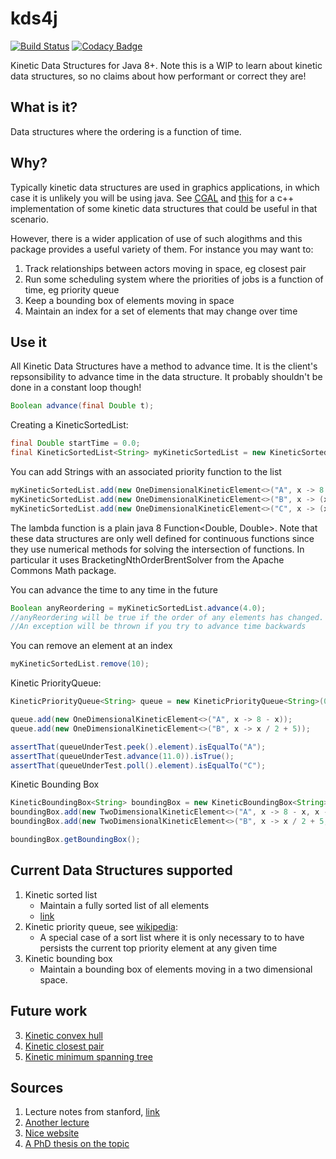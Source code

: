 # kds4j
[![Build Status](https://travis-ci.org/frankfarrell/kds4j.svg?branch=master)](https://travis-ci.org/frankfarrell/kds4j)
[![Codacy Badge](https://api.codacy.com/project/badge/Grade/ae57f4ca78da48708efdbcd4b6e788b4)](https://www.codacy.com/app/frankfarrell/kds4j?utm_source=github.com&amp;utm_medium=referral&amp;utm_content=frankfarrell/kds4j&amp;utm_campaign=Badge_Grade)


Kinetic Data Structures for Java 8+. Note this is a WIP to learn about kinetic data structures, so no claims about how performant or correct they are! 

## What is it?
Data structures where the ordering is a function of time. 

## Why? 
Typically kinetic data structures are used in graphics applications, in which case it is unlikely
you will be using java. See [CGAL](https://doc.cgal.org/latest/Kinetic_data_structures/index.html) and [this](https://www.ncbi.nlm.nih.gov/pmc/articles/PMC3001684/) 
for a c++ implementation of some kinetic data structures that could be useful in that scenario.
 
However, there is a wider application of use of such alogithms and this package provides a useful variety of them. 
For instance you may want to: 
1. Track relationships between actors moving in space, eg closest pair
2. Run some scheduling system where the priorities of jobs is a function of time, eg priority queue
3. Keep a bounding box of elements moving in space
4. Maintain an index for a set of elements that may change over time

## Use it
All Kinetic Data Structures have a method to advance time. It is the client's repsonsibility to advance time in the data structure. 
It probably shouldn't be done in a constant loop though! 
```java
Boolean advance(final Double t);
```

Creating a KineticSortedList: 
```java
final Double startTime = 0.0;
final KineticSortedList<String> myKineticSortedList = new KineticSortedList<String>(startTime);
```
You can add Strings with an associated priority function to the list
```java
myKineticSortedList.add(new OneDimensionalKineticElement<>("A", x -> 8 - x)); // A simple function
myKineticSortedList.add(new OneDimensionalKineticElement<>("B", x -> (x * x) / 2 - 4 * x)); // Something a bit more complicated
myKineticSortedList.add(new OneDimensionalKineticElement<>("C", x -> (x * x) / 2 * Math.sin(x) - 4 * x +  Math.cos(5-x))); // Something a bit more complicated
```
The lambda function is a plain java 8 Function<Double, Double>. Note that these data structures are only well defined for continuous functions since 
they use numerical methods for solving the intersection of functions. In particular it uses BracketingNthOrderBrentSolver from the Apache Commons Math package. 

You can advance the time to any time in the future
```java
Boolean anyReordering = myKineticSortedList.advance(4.0);
//anyReordering will be true if the order of any elements has changed.
//An exception will be thrown if you try to advance time backwards 
```

You can remove an element at an index
```java
myKineticSortedList.remove(10);
```

Kinetic PriorityQueue: 
```java
KineticPriorityQueue<String> queue = new KineticPriorityQueue<String>(0.0);

queue.add(new OneDimensionalKineticElement<>("A", x -> 8 - x));
queue.add(new OneDimensionalKineticElement<>("B", x -> x / 2 + 5));

assertThat(queueUnderTest.peek().element).isEqualTo("A");
assertThat(queueUnderTest.advance(11.0)).isTrue();
assertThat(queueUnderTest.poll().element).isEqualTo("C");
```

Kinetic Bounding Box 
```java
KineticBoundingBox<String> boundingBox = new KineticBoundingBox<String>(0.0);
boundingBox.add(new TwoDimensionalKineticElement<>("A", x -> 8 - x, x -> 8 + x));
boundingBox.add(new TwoDimensionalKineticElement<>("B", x -> x / 2 + 5, x -> x * x - x/3));

boundingBox.getBoundingBox();
```

## Current Data Structures supported
1. Kinetic sorted list 
   - Maintain a fully sorted list of all elements 
   - [link](https://en.wikipedia.org/wiki/Kinetic_sorted_list)
2. Kinetic priority queue, see [wikipedia](https://en.wikipedia.org/wiki/Kinetic_priority_queue): 
   - A special case of a sort list where it is only necessary to to have persists the current top priority element at any given time
4. Kinetic bounding box
   - Maintain a bounding box of elements moving in a two dimensional space. 

## Future work

3. [Kinetic convex hull](https://en.wikipedia.org/wiki/Kinetic_convex_hull)
5. [Kinetic closest pair](https://en.wikipedia.org/wiki/Kinetic_closest_pair)
6. [Kinetic minimum spanning tree](https://en.wikipedia.org/wiki/Minimum_spanning_tree)

## Sources
1. Lecture notes from stanford, [link](http://graphics.stanford.edu/courses/cs268-11-spring/notes/kinetic.pdf)
2. [Another lecture](https://pdfs.semanticscholar.org/198f/4826cc2ecee3755c21005a3269d83789a1fe.pdf)
3. [Nice website](http://www.cs.au.dk/~gerth/madalgo/posters/08/pdf/Mohammad.pdf)
4. [A PhD thesis on the topic](http://citeseerx.ist.psu.edu/viewdoc/download;jsessionid=A4A74294C3D7EF67726DF747C12E8A5B?doi=10.1.1.41.2301&rep=rep1&type=pdf)
